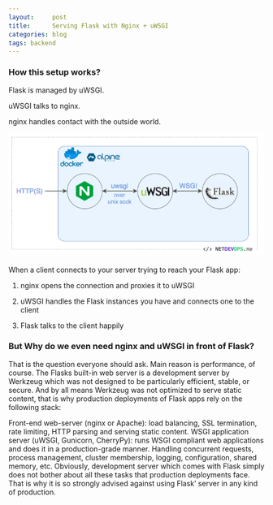 ```yaml
---
layout:     post
title:      Serving Flask with Nginx + uWSGI
categories: blog 
tags: backend
---
```


### How this setup works?

Flask is managed by uWSGI.

uWSGI talks to nginx.

nginx handles contact with the outside world.


![](/images/image.png)

When a client connects to your server trying to reach your Flask app:

1. nginx opens the connection and proxies it to uWSGI

2. uWSGI handles the Flask instances you have and connects one to the client

3. Flask talks to the client happily

<!--break-->

### But Why do we even need nginx and uWSGI in front of Flask?
That is the question everyone should ask. Main reason is performance, of course. The Flasks built-in web server is a development server by Werkzeug which was not designed to be particularly efficient, stable, or secure.
And by all means Werkzeug was not optimized to serve static content, that is why production deployments of Flask apps rely on the following stack:

Front-end web-server (nginx or Apache): load balancing, SSL termination, rate limiting, HTTP parsing and serving static content.
WSGI application server (uWSGI, Gunicorn, CherryPy): runs WSGI compliant web applications and does it in a production-grade manner. Handling concurrent requests, process management, cluster membership, logging, configuration, shared memory, etc.
Obviously, development server which comes with Flask simply does not bother about all these tasks that production deployments face. That is why it is so strongly advised against using Flask’ server in any kind of production.
<script src="https://gist.github.com/x0v/0a237db017cbf0f1755e92f15f1808f7.js"></script>